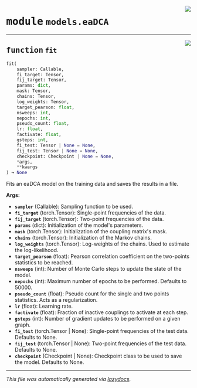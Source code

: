 <!-- markdownlint-disable -->

<a href="https://github.com/spqb/adabmDCApy/blob/main/adabmDCA/models/eaDCA.py#L0"><img align="right" style="float:right;" src="https://img.shields.io/badge/-source-cccccc?style=flat-square"></a>

# <kbd>module</kbd> `models.eaDCA`





---

<a href="https://github.com/spqb/adabmDCApy/blob/main/adabmDCA/models/eaDCA.py#L15"><img align="right" style="float:right;" src="https://img.shields.io/badge/-source-cccccc?style=flat-square"></a>

## <kbd>function</kbd> `fit`

```python
fit(
    sampler: Callable,
    fi_target: Tensor,
    fij_target: Tensor,
    params: dict,
    mask: Tensor,
    chains: Tensor,
    log_weights: Tensor,
    target_pearson: float,
    nsweeps: int,
    nepochs: int,
    pseudo_count: float,
    lr: float,
    factivate: float,
    gsteps: int,
    fi_test: Tensor | None = None,
    fij_test: Tensor | None = None,
    checkpoint: Checkpoint | None = None,
    *args,
    **kwargs
) → None
```

Fits an eaDCA model on the training data and saves the results in a file. 



**Args:**
 
 - <b>`sampler`</b> (Callable):  Sampling function to be used. 
 - <b>`fi_target`</b> (torch.Tensor):  Single-point frequencies of the data. 
 - <b>`fij_target`</b> (torch.Tensor):  Two-point frequencies of the data. 
 - <b>`params`</b> (dict):  Initialization of the model's parameters. 
 - <b>`mask`</b> (torch.Tensor):  Initialization of the coupling matrix's mask. 
 - <b>`chains`</b> (torch.Tensor):  Initialization of the Markov chains. 
 - <b>`log_weights`</b> (torch.Tensor):  Log-weights of the chains. Used to estimate the log-likelihood. 
 - <b>`target_pearson`</b> (float):  Pearson correlation coefficient on the two-points statistics to be reached. 
 - <b>`nsweeps`</b> (int):  Number of Monte Carlo steps to update the state of the model. 
 - <b>`nepochs`</b> (int):  Maximum number of epochs to be performed. Defaults to 50000. 
 - <b>`pseudo_count`</b> (float):  Pseudo count for the single and two points statistics. Acts as a regularization. 
 - <b>`lr`</b> (float):  Learning rate. 
 - <b>`factivate`</b> (float):  Fraction of inactive couplings to activate at each step. 
 - <b>`gsteps`</b> (int):  Number of gradient updates to be performed on a given graph. 
 - <b>`fi_test`</b> (torch.Tensor | None):  Single-point frequencies of the test data. Defaults to None. 
 - <b>`fij_test`</b> (torch.Tensor | None):  Two-point frequencies of the test data. Defaults to None. 
 - <b>`checkpoint`</b> (Checkpoint | None):  Checkpoint class to be used to save the model. Defaults to None. 




---

_This file was automatically generated via [lazydocs](https://github.com/ml-tooling/lazydocs)._
